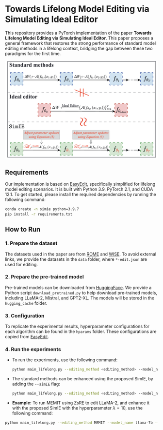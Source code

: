 # Towards Lifelong Model Editing via Simulating Ideal Editor
This repository provides a PyTorch implementation of the paper **Towards Lifelong Model Editing via Simulating Ideal Editor**. This paper proposes a general framework that restores the strong performance of standard model editing methods in a lifelong context, bridging the gap between these two paradigms for the first time.

![Illustration of SimIE, which enables the post-edit model to closely approximate the ideal state achieved by the ideal editor.](figures/SimIE.png)

## Requirements
Our implementation is based on [EasyEdit](https://github.com/zjunlp/EasyEdit), specifically simplified for lifelong model editing scenarios. It is built with Python 3.9, PyTorch 2.1, and CUDA 12.1. To get started, please install the required dependencies by running the following command:
```bash
conda create -n simie python=3.9.7
pip install -r requirements.txt
```

## How to Run

### 1. Prepare the dataset
The datasets used in the paper are from [ROME](https://arxiv.org/pdf/2202.05262) and [WISE](xxx). To avoid external links, we provide the datasets in the `data` folder, where `*-edit.json` are used for editing.

### 2. Prepare the pre-trained model
Pre-trained models can be downloaded from [HuggingFace](https://huggingface.co/models). We provide a Python script `download_pretrained.py` to help download pre-trained models, including LLaMA-2, Mistral, and GPT2-XL. The models will be stored in the `hugging_cache` folder.

### 3. Configuration
To replicate the experimental results, hyperparameter configurations for each algorithm can be found in the `hparams` folder. These configurations are copied from [EasyEdit](https://github.com/zjunlp/EasyEdit).

### 4. Run the experiments
- To run the experiments, use the following command:
    ```bash
    python main_lifelong.py --editing_method <editing_method> --model_name <model_name> --data_type <data_type>
    ```
- The standard methods can be enhanced using the proposed SimIE, by adding the `--simIE` flag:
    ```bash
    python main_lifelong.py --editing_method <editing_method> --model_name <model_name> --data_type <data_type> --simIE
    ```
- **Example:** To run MEMIT using ZsRE to edit LLaMA-2, and enhance it with the proposed SimIE with the hyperparameter $\lambda=10$, use the following command:
```bash
python main_lifelong.py --editing_method MEMIT --model_name llama-7b --data_type ZsRE --simIE --lamHyper 10
```

